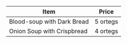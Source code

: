 | Item                          | Price        |
|-------------------------------|--------------|
| Blood-soup with Dark Bread    | 5 ortegs     |
| Onion Soup with Crispbread    | 4 ortegs     |
